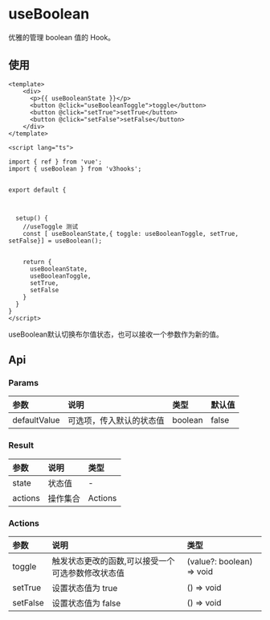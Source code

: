 # useBoolean

优雅的管理 boolean 值的 Hook。


## 使用

```
<template>
    <div>
      <p>{{ useBooleanState }}</p>
      <button @click="useBooleanToggle">toggle</button>
      <button @click="setTrue">setTrue</button>
      <button @click="setFalse">setFalse</button>
    </div>
</template>

<script lang="ts">

import { ref } from 'vue';
import { useBoolean } from 'v3hooks';


export default {
  
  

  setup() {
    //useToggle 测试
    const [ useBooleanState,{ toggle: useBooleanToggle, setTrue, setFalse}] = useBoolean();


    return {
      useBooleanState,
      useBooleanToggle,
      setTrue,
      setFalse
    }
  }
}
</script>
```

useBoolean默认切换布尔值状态，也可以接收一个参数作为新的值。



## Api

### Params

| 参数 | 说明 | 类型 | 默认值 |
| :----| :---- | :---- | :---- |
| defaultValue | 可选项，传入默认的状态值	 | boolean | false |


### Result

| 参数 | 说明 | 类型 |
| :----| :---- | :---- |
| state | 状态值 | - |
| actions | 操作集合	 | Actions |

### Actions

| 参数 | 说明 | 类型 |
| :----| :---- | :---- |
| toggle | 触发状态更改的函数,可以接受一个可选参数修改状态值 | (value?: boolean) => void |
| setTrue | 设置状态值为 true | () => void |
| setFalse | 设置状态值为 false | () => void |